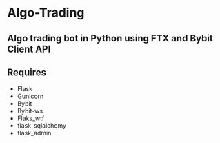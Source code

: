 # Algo-Trading
## Algo trading bot in Python using FTX and Bybit Client API
## Requires
- Flask 
- Gunicorn
- Bybit
- Bybit-ws
- Flaks_wtf
- flask_sqlalchemy
- flask_admin


